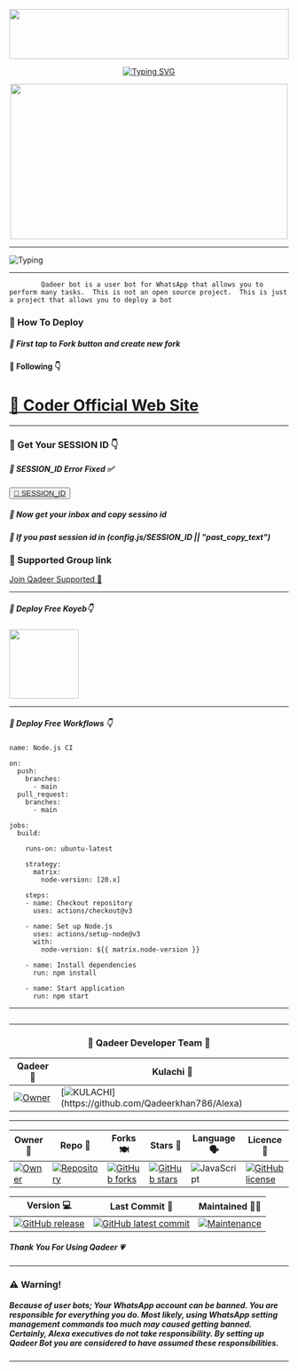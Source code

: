 <div align="center">
	<img src="https://i.imgur.com/dBaSKWF.gif" height="90" width="100%">

<p align="center">
<a href="https://git.io/typing-svg"><img src="https://readme-typing-svg.demolab.com?font=Fira+Code&weight=700&size=33&pause=1000&color=5513F7&width=435&lines=VAJIRA+MD+WHATSAPP+BOT" alt="Typing SVG" /></a>
</p>
<img src="https://i.ibb.co/bNM8HgG/khan.jpg" width="500" height="280">
</div>
<hr>
<img src="https://readme-typing-svg.herokuapp.com?size=33&width=1000&lines=Welcome+To+Qadeer...;Created+by+Qadeer...;World+Best+Whatsapp+User+Bot...;Simple+Java+Script+Bot...;Simple+And+Fast+Deploy...;Thank+You+For+Using+Qadeer..."
            alt="Typing">

</div>

<hr>

			Qadeer bot is a user bot for WhatsApp that allows you to perform many tasks.  This is not an open source project.  This is just a project that allows you to deploy a bot
       
<h3>🌸 How To Deploy </h3>

<h5>🌸 First tap to Fork button and create new fork</h5>

<h4>🌸 Following 👇</h4>
<h1><a href="https://whatsapp.com/channel/0029Vaklu5f9mrGeyRNmrQ38">🌸 Coder Official Web Site</a></h1>
<p><tbody>

<hr>
	
<h3>🌸 Get Your SESSION ID 👇</h3> 
<h5>🌸 SESSION_ID Error Fixed ✅</h5>
	
<button><tr><a href="https://pair-web-public.koyeb.app/">🌸 SESSION_ID</a></tr></button>

<h5>🌸 Now get your inbox and copy sessino id</h5>
<h5>🌸 If you past session id in (config.js/SESSION_ID || "past_copy_text")</h5>

<h3>🌸 Supported Group link </h3>
<a href="https://whatsapp.com/channel/0029Vaklu5f9mrGeyRNmrQ38">Join Qadeer Supported 👧</a>
<hr>
<h5>🌸 Deploy Free Koyeb👇</h5>
<a href="http://koyeb.com" ><img src="https://i.ibb.co/bNM8HgG/khan.jpg width="250" height="125"></a>
<hr>
<h5>🌸 Deploy Free Workflows 👇</h5>

```
name: Node.js CI

on:
  push:
    branches:
      - main
  pull_request:
    branches:
      - main

jobs:
  build:

    runs-on: ubuntu-latest

    strategy:
      matrix:
        node-version: [20.x]

    steps:
    - name: Checkout repository
      uses: actions/checkout@v3

    - name: Set up Node.js
      uses: actions/setup-node@v3
      with:
        node-version: ${{ matrix.node-version }}

    - name: Install dependencies
      run: npm install

    - name: Start application
      run: npm start
```
<hr>
<img src="http://readme-typing-svg.herokuapp.com?color=d1fa02&center=true&vCenter=true&multiline=false&lines=Created+By+Qadeer Khan" alt="">

<hr>

<div align="center">
<h3>🌸 Qadeer Developer Team 👤</h3>

| Qadeer 👤             | Kulachi 👤            |                        
|----------------------|----------------------|
| [![Owner](https://i.ibb.co/SrfgZZR/20240618-111737.jpg)](https://github.com/Qadeerkhan786/Alexa) | [![KULACHI](https://i.ibb.co/SrfgZZR/20240618-111737.jpg")](https://github.com/Qadeerkhan786/Alexa)
</div>

<hr>

<div align="center">
    
| Owner 👤             | Repo 🤖              | Forks 🍽️             | Stars 🌟            | Language 🗣️        | Licence 🪪              
|----------------------|----------------------|----------------------|---------------------|---------------------|---------------------|
| [![Owner](https://img.shields.io/badge/Author-Qadeer-red.svg)](https://github.com/Qadeerkhan786/Alexa/) | [![Repository](https://img.shields.io/badge/Repo-Qadeer-red.svg)](https://github.com/Qadeerkhan786/Alexa) | [![GitHub forks](https://badgen.net/github/forks/Qadeerkhan786/Alexa/)](https://github.com/Qadeerkhan786/Alexa/network/) | [![GitHub stars](https://badgen.net/github/stars/https:/Qadeerkhan786/Alexa/Alexa)](https://github.com/Qadeerkhan786/Alexa/stargazers/) | ![JavaScript](https://img.shields.io/badge/javascript-%23323330.svg?style=for-the-badge&logo=javascript&logoColor=%23F7DF1E) | [![GitHub license](https://img.shields.io/github/license/PikaBotz/anya_v2-md.svg)](https://github.com/Qadeerkhan786/Alexa/blob/master/LICENSE) 

| Version 💻              | Last Commit 💫              | Maintained 🤌🏻             |
|---------------------|---------------------|---------------------|
| [![GitHub release](https://img.shields.io/github/release/sadiyamin/Alexa.svg)](https://GitHub.com/sadiyamin/Alexa/releases/) | [![GitHub latest commit](https://badgen.net/github/last-commit/sadiyamin/Alexa)](https://GitHub.com/sadiyamin/Alexa/commit/) | [![Maintenance](https://img.shields.io/badge/maintained%3F-yes-green.svg)](https://github.com/Qadeerkhan786/Alexa/graphs/commit-activity) |


</div>

<h5>Thank You For Using Qadeer 💗</h5>

<hr>

<h3>⚠️ Warning!</h3>

<h5>Because of user bots; Your WhatsApp account can be banned. You are responsible for everything you do. Most likely, using WhatsApp setting management commands too much may caused getting banned. Certainly, Alexa executives do not take responsibility. By setting up Qadeer Bot you are considered to have assumed these responsibilities.</h5>
<hr>
